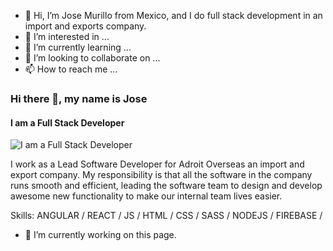 - 👋 Hi, I’m Jose Murillo from Mexico, and I do full stack development in an import and exports company. 
- 👀 I’m interested in ...
- 🌱 I’m currently learning ...
- 💞️ I’m looking to collaborate on ...
- 📫 How to reach me ...

<!---
MexNowah/MexNowah is a ✨ special ✨ repository because its `README.md` (this file) appears on your GitHub profile.
You can click the Preview link to take a look at your changes.
--->

### Hi there 👋, my name is Jose
#### I am a Full Stack Developer
![I am a Full Stack Developer](https://arturssmirnovs.github.io/github-profile-readme-generator/images/banner.png)

I work as a Lead Software Developer for Adroit Overseas an import and export company. My responsibility is that all the software in the company runs smooth and efficient, leading the software team to design and develop awesome new functionality to make our internal team lives easier. 

Skills: ANGULAR / REACT / JS / HTML / CSS / SASS / NODEJS / FIREBASE / 

- 🔭 I’m currently working on this page. 





